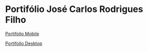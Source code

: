 
# Portifólio José Carlos Rodrigues Filho


[Portifolio Mobile](img/mobile-portifolio.png)

[Portifolio Desktop](img/desktop-portifolio.png)